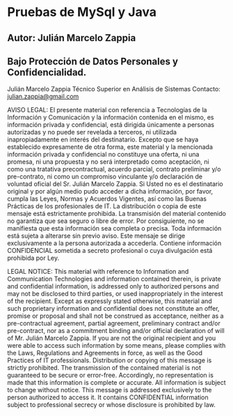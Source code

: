 # Pruebas de MySql y Java
## Autor: Julián Marcelo Zappia
## Bajo Protección de Datos Personales y Confidencialidad.



Julián Marcelo Zappia
Técnico Superior en Análisis de Sistemas
Contacto: julian.zappia@gmail.com



AVISO LEGAL: El presente material con referencia a Tecnologías de la Información y Comunicación y la información 
contenida en el mismo, es información privada y confidencial, está dirigida únicamente a personas autorizadas
y no puede ser revelada a terceros, ni utilizada inapropiadamente en interés del destinatario. 
Excepto que se haya establecido expresamente de otra forma, este material y la mencionada información privada
y confidencial no constituye una oferta, ni una promesa, ni una propuesta y no será interpretado como aceptación, 
ni como una tratativa precontractual, acuerdo parcial, contrato preliminar y/o pre-contrato, ni como un compromiso 
vinculante y/o declaración de voluntad oficial del Sr. Julián Marcelo Zappia. 
Si Usted no es el destinatario original y por algún medio pudo acceder a dicha información, por favor, 
cumpla las Leyes, Normas y Acuerdos Vigentes, así como las Buenas Prácticas de los profesionales de IT. 
La distribución o copia de este mensaje está estrictamente prohibida. 
La transmisión del material contenido no garantiza que sea seguro o libre de error. 
Por consiguiente, no se manifiesta que esta información sea completa o precisa. 
Toda información está sujeta a alterarse sin previo aviso. 
Este mensaje se dirige exclusivamente a la persona autorizada a accederla. 
Contiene información CONFIDENCIAL sometida a secreto profesional o cuya divulgación está prohibida por Ley.

LEGAL NOTICE: This material with reference to Information and Communication Technologies and information
contained therein, is private and confidential information, is addressed only to authorized persons
and may not be disclosed to third parties, or used inappropriately in the interest of the recipient.
Except as expressly stated otherwise, this material and such proprietary information
and confidential does not constitute an offer, promise or proposal and shall not be construed as acceptance,
neither as a pre-contractual agreement, partial agreement, preliminary contract and/or pre-contract, nor as a commitment
binding and/or official declaration of will of Mr. Julián Marcelo Zappia.
If you are not the original recipient and you were able to access such information by some means, please
complies with the Laws, Regulations and Agreements in force, as well as the Good Practices of IT professionals.
Distribution or copying of this message is strictly prohibited.
The transmission of the contained material is not guaranteed to be secure or error-free.
Accordingly, no representation is made that this information is complete or accurate.
All information is subject to change without notice.
This message is addressed exclusively to the person authorized to access it.
It contains CONFIDENTIAL information subject to professional secrecy or whose disclosure is prohibited by law.